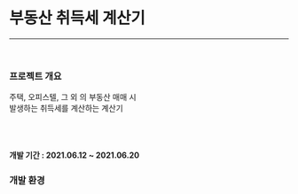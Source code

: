<h1>부동산 취득세 계산기</h1>
<hr>
<br>
<h3>프로젝트 개요</h3>
주택, 오피스텔, 그 외 의 부동산 매매 시
<br>
발생하는 취득세를 계산하는 계산기

<br><br><br>
<b>개발 기간<b> : 2021.06.12 ~ 2021.06.20
<h3>개발 환경</h3>

